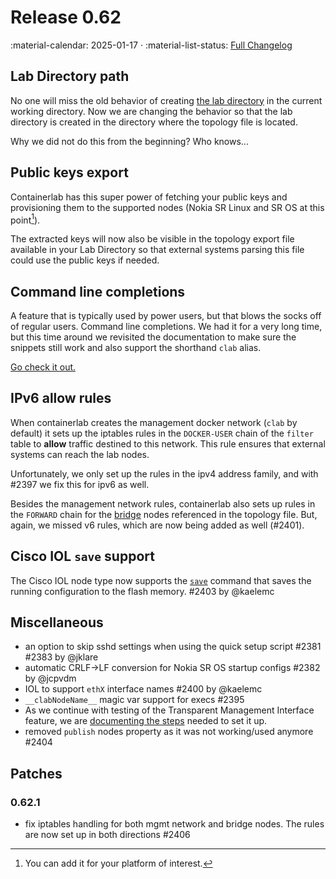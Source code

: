 # Release 0.62

:material-calendar: 2025-01-17 · :material-list-status: [Full Changelog](https://github.com/srl-labs/containerlab/releases)

## Lab Directory path

No one will miss the old behavior of creating [the lab directory](../manual/conf-artifacts.md#identifying-a-lab-directory) in the current working directory. Now we are changing the behavior so that the lab directory is created in the directory where the topology file is located.

Why we did not do this from the beginning? Who knows...

## Public keys export

Containerlab has this super power of fetching your public keys and provisioning them to the supported nodes (Nokia SR Linux and SR OS at this point[^1]).

The extracted keys will now also be visible in the topology export file available in your Lab Directory so that external systems parsing this file could use the public keys if needed.

## Command line completions

A feature that is typically used by power users, but that blows the socks off of regular users. Command line completions. We had it for a very long time, but this time around we revisited the documentation to make sure the snippets still work and also support the shorthand `clab` alias.

[Go check it out.](../cmd/completion.md)

## IPv6 allow rules

When containerlab creates the management docker network (`clab` by default) it sets up the iptables rules in the `DOCKER-USER` chain of the `filter` table to **allow** traffic destined to this network. This rule ensures that external systems can reach the lab nodes.

Unfortunately, we only set up the rules in the ipv4 address family, and with #2397 we fix this for ipv6 as well.

Besides the management network rules, containerlab also sets up rules in the `FORWARD` chain for the [bridge](../manual/kinds/bridge.md) nodes referenced in the topology file. But, again, we missed v6 rules, which are now being added as well (#2401).

## Cisco IOL `save` support

The Cisco IOL node type now supports the [`save`](../cmd/save.md) command that saves the running configuration to the flash memory. #2403 by @kaelemc

## Miscellaneous

* an option to skip sshd settings when using the quick setup script #2381 #2383 by @jklare
* automatic CRLF->LF conversion for Nokia SR OS startup configs #2382 by @jcpvdm
* IOL to support `ethX` interface names #2400 by @kaelemc
* `__clabNodeName__` magic var support for execs #2395
* As we continue with testing of the Transparent Management Interface feature, we are [documenting the steps](../manual/vrnetlab.md#management-interface) needed to set it up.
* removed `publish` nodes property as it was not working/used anymore #2404

## Patches

### 0.62.1

* fix iptables handling for both mgmt network and bridge nodes. The rules are now set up in both directions #2406

[^1]: You can add it for your platform of interest.
